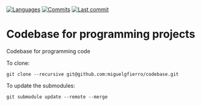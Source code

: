 [![Languages](https://img.shields.io/github/languages/count/miguelgfierro/codebase?style=plastic)](https://api.github.com/repos/miguelgfierro/codebase/languages)
[![Commits](https://img.shields.io/github/commit-activity/y/miguelgfierro/codebase.svg?style=plastic)](https://github.com/miguelgfierro/codebase/commits/master)
[![Last commit](https://img.shields.io/github/last-commit/miguelgfierro/codebase.svg?style=plastic)](https://github.com/miguelgfierro/codebase/commits/master)


# Codebase for programming projects

Codebase for programming code

To clone:

    git clone --recursive git@github.com:miguelgfierro/codebase.git

To update the submodules:

    git submodule update --remote --merge



